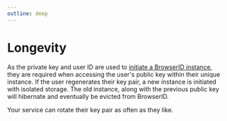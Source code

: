 ```yaml
---
outline: deep
---
```


# Longevity

As the private key and user ID are used to [initiate a BrowserID instance](./scalability.md), they are required when accessing the user's public key within their unique instance. If the user regenerates their key pair, a new instance is initiated with isolated storage. The old instance, along with the previous public key will hibernate and eventually be evicted from BrowserID.

Your service can rotate their key pair as often as they like.
